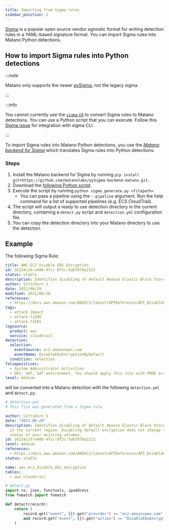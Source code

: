 ```yaml
---
title: Importing from Sigma rules
sidebar_position: 2
---
```


[Sigma][1] is a popular open source vendor agnostic format for writing detection rules in a YAML-based signature format. You can import Sigma rules into Matano Python detections.

## How to import Sigma rules into Python detections

:::note

Matano only supports the newer [pySigma][1], not the legacy sigma.

:::

:::info

You cannot currently use the [`sigma` cli][5] to convert Sigma rules to Matano detections. You can use a Python script that you can execute. Follow this [Sigma issue][2] for integration with sigma CLI.

:::

To import Sigma rules into Matano Python detections, you use the [_Matano backend for Sigma_][3] which translates Sigma rules into Python detections.

### Steps

1. Install the Matano backend for Sigma by running `pip install git+https://github.com/matanolabs/pySigma-backend-matano.git`.
1. Download the [following Python script][4].
1. Execute the script by running `python sigma_generate.py <filepath>`.
   - You can pass a pipeline using the `--pipeline` argument. Run the help command for a list of supported pipelines (e.g. ECS CloudTrail).
1. The script will output a ready to use detection directory in the current directory, containing a `detect.py` script and `detection.yml` configuration file.
1. You can copy the detection directory into your Matano directory to use the detection.

## Example

The following Sigma Rule:

```yml
title: AWS EC2 Disable EBS Encryption
id: 16124c2d-e40b-4fcc-8f2c-5ab7870a2223
status: stable
description: Identifies disabling of default Amazon Elastic Block Store (EBS) encryption in the current region. Disabling default encryption does not change the encryption status of your existing volumes.
author: Sittikorn S
date: 2021/06/29
modified: 2021/08/20
references:
  - https://docs.aws.amazon.com/AWSEC2/latest/APIReference/API_DisableEbsEncryptionByDefault.html
tags:
  - attack.impact
  - attack.t1486
  - attack.t1565
logsource:
  product: aws
  service: cloudtrail
detection:
  selection:
    eventSource: ec2.amazonaws.com
    eventName: DisableEbsEncryptionByDefault
  condition: selection
falsepositives:
  - System Administrator Activities
  - DEV, UAT, SAT environment. You should apply this rule with PROD account only.
level: medium
```

will be converted into a Matano detection with the following `detection.yml` and `detect.py`:

```yml
# detection.yml
# This file was generated from a Sigma rule

author: Sittikorn S
date: "2021-06-29"
description: Identifies disabling of default Amazon Elastic Block Store (EBS) encryption
  in the current region. Disabling default encryption does not change the encryption
  status of your existing volumes.
id: 16124c2d-e40b-4fcc-8f2c-5ab7870a2223
level: medium
references:
  - https://docs.aws.amazon.com/AWSEC2/latest/APIReference/API_DisableEbsEncryptionByDefault.html
status: stable

name: aws_ec2_disable_ebs_encryption
tables:
  - aws_cloudtrail
```

```python
# detect.py
import re, json, functools, ipaddress
from fnmatch import fnmatch

def detect(record):
    return (
        record.get("event", {}).get("provider") == "ec2.amazonaws.com"
        and record.get("event", {}).get("action") == "DisableEbsEncryptionByDefault"
    )
```

[1]: https://github.com/SigmaHQ/pySigma
[2]: https://github.com/SigmaHQ/sigma-cli/issues/3
[3]: https://github.com/matanolabs/pySigma-backend-matano
[4]: https://github.com/matanolabs/matano/blob/main/scripts/sigma_generate.py
[5]: https://github.com/SigmaHQ/sigma-cli
